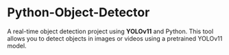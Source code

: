 # Python-Object-Detector
A real-time object detection project using **YOLOv11** and Python. This tool allows you to detect objects in images or videos using a pretrained YOLOv11 model.
